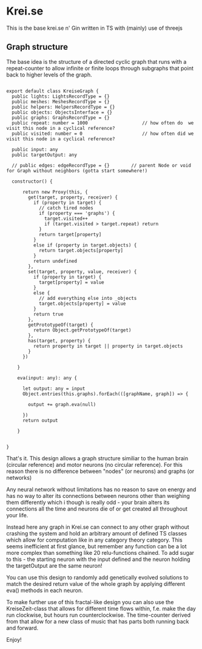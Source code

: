 # Krei.se

This is the base krei.se n' Gin written in TS with (mainly) use of threejs

## Graph structure

The base idea is the structure of a directed cyclic graph that runs with a repeat-counter to allow infinite or finite loops through subgraphs that point back to higher levels of the graph.

```

export default class KreiseGraph {
  public lights: LightsRecordType = {}
  public meshes: MeshesRecordType = {}
  public helpers: HelpersRecordType = {}
  public objects: ObjectsInterface = {}
  public graphs: GraphsRecordType = {}
  public repeat: number = 1000                    // how often do  we visit this node in a cyclical reference?
  public visited: number = 0                      // how often did we visit this node in a cyclical reference?

  public input: any
  public targetOutput: any
  
  // public edges: edgeRecordType = {}        // parent Node or void for Graph without neighbors (gotta start somewhere!)
  
  constructor() {

      return new Proxy(this, {
        get(target, property, receiver) {
          if (property in target) {
            // catch tired nodes
            if (property === 'graphs') {
              target.visited++
              if (target.visited > target.repeat) return
            }
            return target[property]
          }
          else if (property in target.objects) {
            return target.objects[property]
          }
          return undefined
        },
        set(target, property, value, receiver) {
          if (property in target) {
            target[property] = value
          }
          else {
            // add everything else into _objects
            target.objects[property] = value
          }
          return true
        },
        getPrototypeOf(target) {
          return Object.getPrototypeOf(target)
        },
        has(target, property) {
          return property in target || property in target.objects
        }
      })

    }

    eva(input: any): any {

      let output: any = input
      Object.entries(this.graphs).forEach(([graphName, graph]) => {
        
        output += graph.eva(null)

      })
      return output

    }


}

```

That's it. This design allows a graph structure similiar to the human brain (circular reference) and motor neurons (no circular reference). For this reason there is no difference between "nodes" (or neurons) and graphs (or networks)

Any neural network without limitations has no reason to save on energy and has no way to alter its connections between neurons other than weighing them differently which i though is really odd - your brain alters its connections all the time and neurons die of or get created all throughout your life. 

Instead here any graph in Krei.se can connect to any other graph without crashing the system and hold an arbitrary amount of defined TS classes which allow for computation like in any category theory category. This seems inefficient at first glance, but remember any function can be a lot more complex than something like 20 relu-functions chained. To add sugar to this - the starting neuron with the input defined and the neuron holding the targetOutput are the same neuron!

You can use this design to randomly add genetically evolved solutions to match the desired return value of the whole graph by applying different eva() methods in each neuron.

To make further use of this fractal-like design you can also use the KreiseZeit-class that allows for different time flows within, f.e. make the day run clockwise, but hours run counterclockwise. The time-counter derived from that allow for a new class of music that has parts both running back and forward.

Enjoy!
